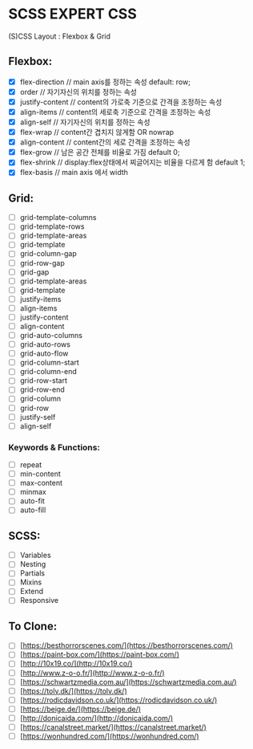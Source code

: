 # SCSS EXPERT CSS

(S)CSS Layout : Flexbox & Grid

## Flexbox:

-   [x] flex-direction // main axis를 정하는 속성 default: row;
-   [x] order // 자기자신의 위치를 정하는 속성
-   [x] justify-content // content의 가로축 기준으로 간격을 조정하는 속성
-   [x] align-items // content의 세로축 기준으로 간격을 조정하는 속성
-   [x] align-self // 자기자신의 위치를 정하는 속성
-   [x] flex-wrap // content간 겹치지 않게함 OR nowrap
-   [x] align-content // content간의 세로 간격을 조정하는 속성
-   [x] flex-grow // 남은 공간 전체를 비율로 가짐 default 0;
-   [x] flex-shrink // display:flex상태에서 찌글어지는 비율을 다르게 함 default 1;
-   [x] flex-basis // main axis 에서 width

## Grid:

-   [ ] grid-template-columns
-   [ ] grid-template-rows
-   [ ] grid-template-areas
-   [ ] grid-template
-   [ ] grid-column-gap
-   [ ] grid-row-gap
-   [ ] grid-gap
-   [ ] grid-template-areas
-   [ ] grid-template
-   [ ] justify-items
-   [ ] align-items
-   [ ] justify-content
-   [ ] align-content
-   [ ] grid-auto-columns
-   [ ] grid-auto-rows
-   [ ] grid-auto-flow
-   [ ] grid-column-start
-   [ ] grid-column-end
-   [ ] grid-row-start
-   [ ] grid-row-end
-   [ ] grid-column
-   [ ] grid-row
-   [ ] justify-self
-   [ ] align-self

### Keywords & Functions:

-   [ ] repeat
-   [ ] min-content
-   [ ] max-content
-   [ ] minmax
-   [ ] auto-fit
-   [ ] auto-fill

## SCSS:

-   [ ] Variables
-   [ ] Nesting
-   [ ] Partials
-   [ ] Mixins
-   [ ] Extend
-   [ ] Responsive

## To Clone:

-   [ ] [https://besthorrorscenes.com/](https://besthorrorscenes.com/)
-   [ ] [https://paint-box.com/](https://paint-box.com/)
-   [ ] [http://10x19.co/](http://10x19.co/)
-   [ ] [http://www.z-o-o.fr/](http://www.z-o-o.fr/)
-   [ ] [https://schwartzmedia.com.au/](https://schwartzmedia.com.au/)
-   [ ] [https://tolv.dk/](https://tolv.dk/)
-   [ ] [https://rodicdavidson.co.uk/](https://rodicdavidson.co.uk/)
-   [ ] [https://beige.de/](https://beige.de/)
-   [ ] [http://donicaida.com/](http://donicaida.com/)
-   [ ] [https://canalstreet.market/](https://canalstreet.market/)
-   [ ] [https://wonhundred.com/](https://wonhundred.com/)
